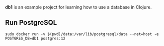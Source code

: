 __db1__ is an example project for learning how to use a database in Clojure.

## Run PostgreSQL

````
sudo docker run -v $(pwd)/data:/var/lib/postgresql/data --net=host -e POSTGRES_DB=db1 postgres:12
````
